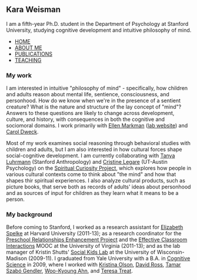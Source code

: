 ## Kara Weisman

I am a fifth-year Ph.D. student in the Department of Psychology at Stanford University, studying cognitive development and intuitive philosophy of mind.

* [HOME](https://kgweisman.github.io/index)
* [ABOUT ME](https://kgweisman.github.io/about)
* [PUBLICATIONS](https://kgweisman.github.io/publications)
* [TEACHING](https://kgweisman.github.io/teaching)

### My work

I am interested in intuitive "philosophy of mind" - specifically, how children and adults reason about mental life, sentience, consciousness, and personhood. How do we know when we're in the presence of a sentient creature? What is the nature and structure of the lay concept of "mind"? Answers to these questions are likely to change across development, culture, and history, with consequences in both the cognitive and sociomoral domains. I work primarily with [Ellen Markman](https://profiles.stanford.edu/ellen-markman) ([lab website](https://profiles.stanford.edu/ellen-markman)) and [Carol Dweck](https://profiles.stanford.edu/carol-dweck).

Most of my work examines social reasoning through behavioral studies with children and adults, but I am also interested in how cultural forces shape social-cognitive development. I am currently collaborating with [Tanya Luhrmann](http://luhrmann.net/) (Stanford Anthropology) and [Cristine Legare](http://www.cristinelegare.com/) (UT-Austin Psychology) on the [Spiritual Curiosity Project](https://spiritualcuriosityproject.wordpress.com/), which explores how people in various cultural contexts come to think about "the mind" and how that shapes thir spiritual experiences. I also analyze cultural products, such as picture books, that serve both as records of adults' ideas about personhood and as sources of input for children as they learn what it means to be a person.

### My background

Before coming to Stanford, I worked as a research assistant for [Elizabeth Spelke](https://software.rc.fas.harvard.edu/lds/research/spelke/elizabeth-spelke/) at Harvard University (2011-13); as a research coordinator for the [Preschool Relationships Enhancement Project](https://curry.virginia.edu/faculty-research/centers-labs-projects/castl/preschool-relationships-enhancement-project-prep) and the [Effective Classroom Interactions](https://www.mooc-list.com/course/effective-classroom-interactions-supporting-young-children%E2%80%99s-development-coursera) MOOC at the University of Virginia (2011-13); and as the lab manager of Kristin Shutts' [Social Kids Lab](http://www.waisman.wisc.edu/socialkids/) at the University of Wisconsin-Madison (2009-11). I graduated from Yale University with a B.A. in [Cognitive Science](http://cogsci.yale.edu/) in 2009, where I worked with [Kristina Olson](http://krolson.wixsite.com/scdlab), [David Ross](http://medicine.yale.edu/psychiatry/people/david_a_ross.profile), [Tamar Szabó Gendler](http://tamar-gendler.yale.edu/), [Woo-Kyoung Ahn](http://ahnthinkinglab.yale.edu/), and [Teresa Treat](https://psychology.uiowa.edu/people/teresa-treat).

